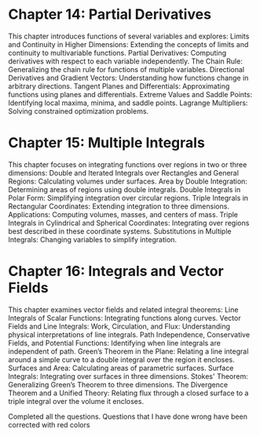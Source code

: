 # Chapter 14: Partial Derivatives
This chapter introduces functions of several variables and explores:
Limits and Continuity in Higher Dimensions: Extending the concepts of limits and continuity to multivariable functions.
Partial Derivatives: Computing derivatives with respect to each variable independently.
The Chain Rule: Generalizing the chain rule for functions of multiple variables.
Directional Derivatives and Gradient Vectors: Understanding how functions change in arbitrary directions.
Tangent Planes and Differentials: Approximating functions using planes and differentials.
Extreme Values and Saddle Points: Identifying local maxima, minima, and saddle points.
Lagrange Multipliers: Solving constrained optimization problems.

# Chapter 15: Multiple Integrals
This chapter focuses on integrating functions over regions in two or three dimensions:
Double and Iterated Integrals over Rectangles and General Regions: Calculating volumes under surfaces.
Area by Double Integration: Determining areas of regions using double integrals.
Double Integrals in Polar Form: Simplifying integration over circular regions.
Triple Integrals in Rectangular Coordinates: Extending integration to three dimensions.
Applications: Computing volumes, masses, and centers of mass.
Triple Integrals in Cylindrical and Spherical Coordinates: Integrating over regions best described in these coordinate systems.
Substitutions in Multiple Integrals: Changing variables to simplify integration.

# Chapter 16: Integrals and Vector Fields
This chapter examines vector fields and related integral theorems:
Line Integrals of Scalar Functions: Integrating functions along curves.
Vector Fields and Line Integrals: Work, Circulation, and Flux: Understanding physical interpretations of line integrals.
Path Independence, Conservative Fields, and Potential Functions: Identifying when line integrals are independent of path.
Green’s Theorem in the Plane: Relating a line integral around a simple curve to a double integral over the region it encloses.
Surfaces and Area: Calculating areas of parametric surfaces.
Surface Integrals: Integrating over surfaces in three dimensions.
Stokes' Theorem: Generalizing Green’s Theorem to three dimensions.
The Divergence Theorem and a Unified Theory: Relating flux through a closed surface to a triple integral over the volume it encloses.


Completed all the questions. Questions that I have done wrong have been corrected with red colors
